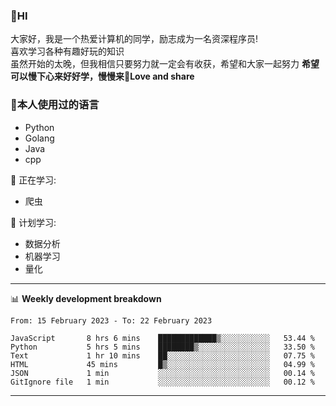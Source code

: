


### 👋HI
大家好，我是一个热爱计算机的同学，励志成为一名资深程序员!</br>
喜欢学习各种有趣好玩的知识</br>
虽然开始的太晚，但我相信只要努力就一定会有收获，希望和大家一起努力
<b>希望可以慢下心来好好学，慢慢来💪Love and share</b>

### 🧐本人使用过的语言
* Python
* Golang
* Java
* cpp
  
💪 正在学习: 
* 爬虫


🧠 计划学习:
* 数据分析
* 机器学习
* 量化


-------

📊 **Weekly development breakdown**
<!--START_SECTION:waka-->

```text
From: 15 February 2023 - To: 22 February 2023

JavaScript       8 hrs 6 mins    █████████████▒░░░░░░░░░░░   53.44 %
Python           5 hrs 5 mins    ████████▒░░░░░░░░░░░░░░░░   33.50 %
Text             1 hr 10 mins    ██░░░░░░░░░░░░░░░░░░░░░░░   07.75 %
HTML             45 mins         █▒░░░░░░░░░░░░░░░░░░░░░░░   04.99 %
JSON             1 min           ░░░░░░░░░░░░░░░░░░░░░░░░░   00.14 %
GitIgnore file   1 min           ░░░░░░░░░░░░░░░░░░░░░░░░░   00.12 %
```

<!--END_SECTION:waka-->

-------




<!--
**hanson00/hanson00** is a ✨ _special_ ✨ repository because its `README.md` (this file) appears on your GitHub profile.
Here are some ideas to get you started:
- 🔭 I’m currently working on ...
- 🌱 I’m currently learning ...
- 👯 I’m looking to collaborate on ...
- 🤔 I’m looking for help with ...
- 💬 Ask me about ...
- 📫 How to reach me: ...
- 😄 Pronouns: ...
- ⚡ Fun fact: ...
-->
